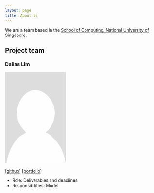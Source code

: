 ```yaml
---
layout: page
title: About Us
---
```


We are a team based in the [School of Computing, National University of Singapore](https://www.comp.nus.edu.sg).

## Project team

### Dallas Lim

<img src="images/bladerx11.png" width="200px">

[[github](https://github.com/BladerX11)]
[[portfolio](team/dallaslim.md)]

* Role: Deliverables and deadlines
* Responsibilities: Model
